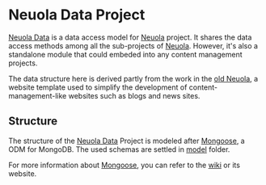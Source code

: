 Neuola Data Project
===========

[Neuola Data][] is a data access model for [Neuola][] project. It shares the data access methods among all the sub-projects of [Neuola][]. However, it's also a standalone module that could embeded into any content management projects.

The data structure here is derived partly from the work in the [old Neuola][], a website template used to simplify the development of content-management-like websites such as blogs and news sites.

## Structure

The structure of the [Neuola Data][] Project is modeled after [Mongoose][], a ODM for MongoDB. The used schemas are settled in [model](tree/master/model) folder.

For more information about [Mongoose][], you can refer to the [wiki](wiki) or its website.

[Neuola]: http://neuola.github.io/ "Project Neuola"
[Neuola Data]: http://neuola.github.io/neuola-data "Project Neuola Data"
[old Neuola]: http://github.com/neuola-legacy "The origin project"
[Mongoose]: http://www.mongoosejs.com "Mongoose ODM for MongoDB"

